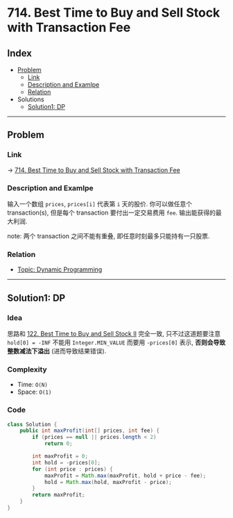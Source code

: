 # 714. Best Time to Buy and Sell Stock with Transaction Fee

## Index

- [Problem](#problem)
  - [Link](#Link)
  - [Description and Examlpe](#description-and-examlpe)
  - [Relation](#relation)
- Solutions
  - [Solution1: DP](#solution1-dp)

----

## Problem

### Link

-> [714. Best Time to Buy and Sell Stock with Transaction Fee][1]

### Description and Examlpe

输入一个数组 `prices`, `prices[i]` 代表第 `i` 天的股价. 你可以做任意个 transaction(s), 但是每个 transaction 要付出一定交易费用 `fee`. 输出能获得的最大利润.

note: 两个 transaction 之间不能有重叠, 即任意时刻最多只能持有一只股票.

### Relation

- [Topic: Dynamic Programming][2]

----

## Solution1: DP

### Idea

思路和 [122. Best Time to Buy and Sell Stock II][3] 完全一致, 只不过这道题要注意 `hold[0] = -INF` 不能用 `Integer.MIN_VALUE` 而要用 `-prices[0]` 表示, **否则会导致整数减法下溢出** (进而导致结果错误).

### Complexity

- Time: `O(N)`
- Space: `O(1)`

### Code

```java
class Solution {
    public int maxProfit(int[] prices, int fee) {
        if (prices == null || prices.length < 2)
            return 0;

        int maxProfit = 0;
        int hold = -prices[0];
        for (int price : prices) {
            maxProfit = Math.max(maxProfit, hold + price - fee);
            hold = Math.max(hold, maxProfit - price);
        }
        return maxProfit;
    }
}
```

[1]: https://leetcode.com/problems/best-time-to-buy-and-sell-stock-with-transaction-fee/
[2]: ../topics/dynamic-programming.md
[3]: ./122.BestTimetoBuyandSellStockII.md
